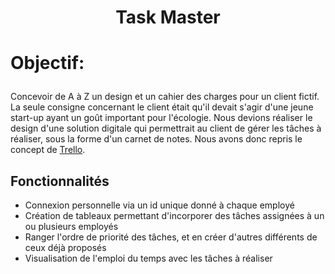 
# <p align="center">Task Master</p>
  

# <p align="left">Objectif:</p>
  
Concevoir de A à Z un design et un cahier des charges pour un client fictif. La seule consigne concernant le client était qu'il devait s'agir d'une jeune start-up ayant un goût important pour l'écologie.
Nous devions réaliser le design d'une solution digitale qui permettrait au client de gérer les tâches à réaliser, sous la forme d'un carnet de notes. Nous avons donc repris le concept de [Trello](https://trello.com/fr?&aceid=&adposition=&adgroup=148159472287&campaign=19269516403&creative=641585205818&device=c&keyword=trello&matchtype=e&network=g&placement=&ds_kids=p74554954228&ds_e=GOOGLE&ds_eid=700000001557344&ds_e1=GOOGLE&gad_source=1&gclid=Cj0KCQjwwMqvBhCtARIsAIXsZpaGH0M0pEG6SARfS4RLaudCwrkgq_4AXQ5F8qL09ZAqibNGwtqLuvAaAvbxEALw_wcB&gclsrc=aw.ds).

##  Fonctionnalités
- Connexion personnelle via un id unique donné à chaque employé
- Création de tableaux permettant d'incorporer des tâches assignées à un ou plusieurs employés
- Ranger l'ordre de priorité des tâches, et en créer d'autres différents de ceux déjà proposés
- Visualisation de l'emploi du temps avec les tâches à réaliser
